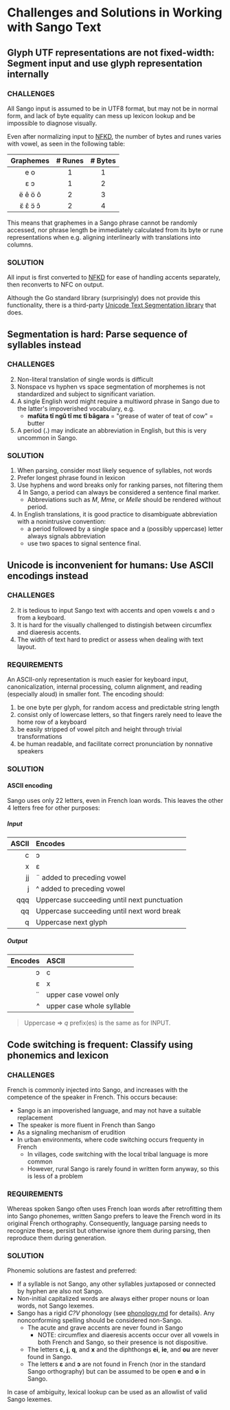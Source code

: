 # Challenges and Solutions in Working with Sango Text

## Glyph UTF representations are not fixed-width: **Segment input and use glyph representation internally**

### CHALLENGES

All Sango input is assumed to be in UTF8 format, but may not be in normal form, and lack of byte equality
can mess up lexicon lookup and be impossible to diagnose visually.

Even after normalizing input to [NFKD](https://unicode.org/reports/tr15/#Norm_Forms),
the number of bytes and runes varies with vowel, as seen in the following table:

   | Graphemes | # Runes | # Bytes |
   |:---------:|:-------:|:-------:|
   |    e o    |    1    |    1    |
   |    ɛ ɔ    |    1    |    2    |
   |  ë ê ö ô  |    2    |    3    |
   |  ɛ̈ ɛ̂ ɔ̈ ɔ̂  |    2    |    4    |

This means that graphemes in a Sango phrase cannot be randomly accessed, nor phrase length be
immediately calculated from its byte or rune representations when e.g. aligning interlinearly
with translations into columns.

### SOLUTION

All input is first converted to [NFKD](https://unicode.org/reports/tr15/#Norm_Forms)
for ease of handling accents separately, then reconverts to NFC on output.

Although the Go standard library (surprisingly) does not provide this functionality, there is
a third-party [Unicode Text Segmentation library](https://github.com/rivo/uniseg/blob/master/README.md) that does.

## Segmentation is hard: **Parse sequence of syllables instead**

### CHALLENGES

2. Non-literal translation of single words is difficult
3. Nonspace vs hyphen vs space segmentation of morphemes is not standardized and subject to significant variation.
4. A single English word might require a multiword phrase in Sango due to the latter's impoverished vocabulary, e.g.
   - **mafüta tî ngû tî mɛ tî bâgara** = "grease of water of teat of cow" = butter
5. A period (**.**) may indicate an abbreviation in English, but this is very uncommon in Sango.

### SOLUTION

1. When parsing, consider most likely sequence of syllables, not words
2. Prefer longest phrase found in lexicon
3. Use hyphens and word breaks only for ranking parses, not filtering them
   4 In Sango, a period can always be considered a sentence final marker.
   - Abbreviations such as _M_, _Mme_, or _Melle_ should be rendered without period.
4. In English translations, it is good practice to disambiguate abbreviation with a nonintrusive convention:
   - a period followed by a single space and a (possibly uppercase) letter always signals abbreviation
   - use two spaces to signal sentence final.

## Unicode is inconvenient for humans: **Use ASCII encodings instead**

### CHALLENGES

2. It is tedious to input Sango text with accents and open vowels ɛ and ɔ from a keyboard.
3. It is hard for the visually challenged to distingish between circumflex and diaeresis accents.
4. The width of text hard to predict or assess when dealing with text layout.

### REQUIREMENTS

An ASCII-only representation is much easier for keyboard input, canonicalization, internal processing,
column alignment, and reading (especially aloud) in smaller font. The encoding should:

1. be one byte per glyph, for random access and predictable string length
2. consist only of lowercase letters, so that fingers rarely need to leave the home row of a keyboard
3. be easily stripped of vowel pitch and height through trivial transformations
4. be human readable, and facilitate correct pronunciation by nonnative speakers

### SOLUTION

#### ASCII encoding

Sango uses only 22 letters, even in French loan words.
This leaves the other 4 letters free for other purposes:

##### Input

| ASCII | Encodes                                     |
| -----:|:------------------------------------------- |
|     c | ɔ                                           |
|     x | ɛ                                           |
|    jj | ¨ added to preceding vowel                  |
|     j | ^ added to preceding vowel                  |
|   qqq | Uppercase succeeding until next punctuation |
|    qq | Uppercase succeeding until next word break  |
|     q | Uppercase next glyph                        |

##### Output

| Encodes | ASCII                     |
| -------:|:------------------------- |
|     ɔ   | c                         |
|     ɛ   | x                         |
|     ¨   | upper case vowel only     |
|     ^   | upper case whole syllable |

> Uppercase ⇒ _q_ prefix(es) is the same as for INPUT.

## Code switching is frequent: **Classify using phonemics and lexicon**

### CHALLENGES

French is commonly injected into Sango, and increases with the competence of the speaker in French. This occurs because:

- Sango is an impoverished language, and may not have a suitable replacement
- The speaker is more fluent in French than Sango
- As a signaling mechanism of erudition
- In urban environments, where code switching occurs frequenty in French
  - In villages, code switching with the local tribal language is more common
  - However, rural Sango is rarely found in written form anyway, so this is less of a problem

### REQUIREMENTS

Whereas spoken Sango often uses French loan words after retrofitting them into Sango phonemes,
written Sango prefers to leave the French word in its original French orthography.
Consequently, language parsing needs to recognize these, persist but otherwise
ignore them during parsing, then reproduce them during generation.

### SOLUTION

Phonemic solutions are fastest and preferred:

- If a syllable is not Sango, any other syllables juxtaposed or connected by hyphen are also not Sango.
- Non-initial capitalized words are always either proper nouns or loan words, not Sango lexemes.
- Sango has a rigid _C?V_ phonology (see [phonology.md](phonology.md) for details).
  Any nonconforming spelling should be considered non-Sango.
  - The acute and grave accents are never found in Sango
    - NOTE: circumflex and diaeresis accents occur over all vowels in both French and Sango, so their presence is not dispositive.
  - The letters **c**, **j**, **q**, and **x** and the diphthongs **ei**, **ie**, and **ou** are never found in Sango.
  - The letters **ɛ** and **ɔ** are not found in French (nor in the standard Sango orthography) but
    can be assumed to be open **e** and **o** in Sango.

In case of ambiguity, lexical lookup can be used as an allowlist of valid Sango lexemes.
